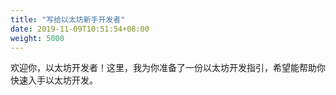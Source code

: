 ```yaml
---
title: "写给以太坊新手开发者"
date: 2019-11-09T10:51:54+08:00
weight: 5000
---
```


欢迎你，以太坊开发者！这里，我为你准备了一份以太坊开发指引，希望能帮助你快速入手以太坊开发。